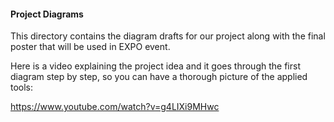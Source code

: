 #### Project Diagrams

This directory contains the diagram drafts for our project along with the final poster that will be used in EXPO event.

Here is a video explaining the project idea and it goes through the first diagram step by step, so you can have a thorough picture of the applied tools:

https://www.youtube.com/watch?v=g4LIXi9MHwc